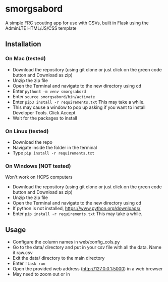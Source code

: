 # smorgsabord
A simple FRC scouting app for use with CSVs, built in Flask using the AdminLTE HTML/JS/CSS template

## Installation
### On Mac (tested)
- Download the repository (using git clone or just click on the green code button and Download as zip)
- Unzip the zip file
- Open the Terminal and navigate to the new directory using cd
- Enter `python3 -m venv smorgsabord`
- Enter `source smorgsabord/bin/activate`
- Enter `pip3 install -r requirements.txt` This may take a while.
- This may cause a window to pop up asking if you want to install Developer Tools. Click Accept
- Wait for the packages to install
### On Linux (tested)
- Download the repo
- Navigate inside the folder in the terminal
- Type `pip install -r requirements.txt`
### On Windows (NOT tested)
Won't work on HCPS computers
- Download the repository (using git clone or just click on the green code button and Download as zip)
- Unzip the zip file
- Open the Terminal and navigate to the new directory using cd
- If python is not installed, https://www.python.org/downloads/
- Enter `pip install -r requirements.txt` This may take a while.

## Usage
- Configure the column names in web/config_cols.py
- Go to the data/ directory and put in your csv file with all the data. Name it raw.csv
- Exit the data/ directory to the main directory
- Enter `flask run`
- Open the provided web address (http://127.0.0.1:5000) in a web browser
- May need to zoom out or in
